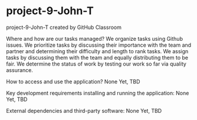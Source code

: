 # project-9-John-T
project-9-John-T created by GitHub Classroom

Where and how are our tasks managed?
We organize tasks using Github issues. We prioritize tasks by discussing their importance with the team and partner and determining their difficulty and length to rank tasks. We assign tasks by discussing them with the team and equally distributing them to be fair. We determine the status of work by testing our work so far via quality assurance.

How to access and use the application?
None Yet, TBD

Key development requirements installing and running the application:
None Yet, TBD

External dependencies and third-party software:
None Yet, TBD
